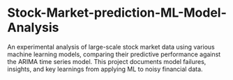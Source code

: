 # Stock-Market-prediction-ML-Model-Analysis
An experimental analysis of large-scale stock market data using various machine learning models, comparing their predictive performance against the ARIMA time series model. This project documents model failures, insights, and key learnings from applying ML to noisy financial data.

